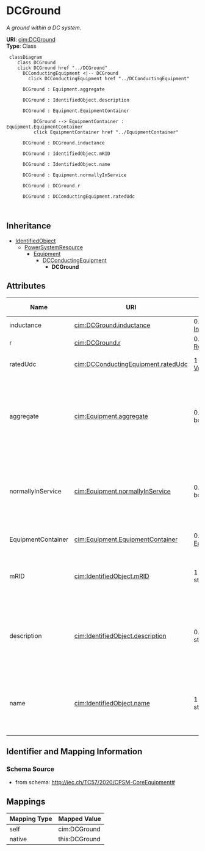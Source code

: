 # DCGround


_A ground within a DC system._





**URI**: [cim:DCGround](http://iec.ch/TC57/CIM100#DCGround)<br />
**Type**: Class




```mermaid
 classDiagram
    class DCGround
    click DCGround href "../DCGround"
      DCConductingEquipment <|-- DCGround
        click DCConductingEquipment href "../DCConductingEquipment"
      
      DCGround : Equipment.aggregate
        
      DCGround : IdentifiedObject.description
        
      DCGround : Equipment.EquipmentContainer
        
          DCGround --> EquipmentContainer : Equipment.EquipmentContainer
          click EquipmentContainer href "../EquipmentContainer"
        
      DCGround : DCGround.inductance
        
      DCGround : IdentifiedObject.mRID
        
      DCGround : IdentifiedObject.name
        
      DCGround : Equipment.normallyInService
        
      DCGround : DCGround.r
        
      DCGround : DCConductingEquipment.ratedUdc
        
      
```





## Inheritance
* [IdentifiedObject](IdentifiedObject.md)
    * [PowerSystemResource](PowerSystemResource.md)
        * [Equipment](Equipment.md)
            * [DCConductingEquipment](DCConductingEquipment.md)
                * **DCGround**



## Attributes


| Name | URI | Cardinality and Range | Description | Inheritance |
| ---  | --- | --- | --- | --- |
| inductance | [cim:DCGround.inductance](http://iec.ch/TC57/CIM100#DCGround.inductance) | 0..1 <br />  [Inductance](Inductance.md)  | Inductance to ground | direct |
| r | [cim:DCGround.r](http://iec.ch/TC57/CIM100#DCGround.r) | 0..1 <br />  [Resistance](Resistance.md)  | Resistance to ground | direct |
| ratedUdc | [cim:DCConductingEquipment.ratedUdc](http://iec.ch/TC57/CIM100#DCConductingEquipment.ratedUdc) | 1 <br />  [Voltage](Voltage.md)  | Rated DC device voltage | [DCConductingEquipment](DCConductingEquipment.md) |
| aggregate | [cim:Equipment.aggregate](http://iec.ch/TC57/CIM100#Equipment.aggregate) | 0..1 <br />  boolean  | The aggregate flag provides an alternative way of representing an aggregated ... | [Equipment](Equipment.md) |
| normallyInService | [cim:Equipment.normallyInService](http://iec.ch/TC57/CIM100#Equipment.normallyInService) | 0..1 <br />  boolean  | Specifies the availability of the equipment under normal operating conditions | [Equipment](Equipment.md) |
| EquipmentContainer | [cim:Equipment.EquipmentContainer](http://iec.ch/TC57/CIM100#Equipment.EquipmentContainer) | 0..1 <br />  [EquipmentContainer](EquipmentContainer.md)  | Container of this equipment | [Equipment](Equipment.md) |
| mRID | [cim:IdentifiedObject.mRID](http://iec.ch/TC57/CIM100#IdentifiedObject.mRID) | 1 <br />  string  | Master resource identifier issued by a model authority | [IdentifiedObject](IdentifiedObject.md) |
| description | [cim:IdentifiedObject.description](http://iec.ch/TC57/CIM100#IdentifiedObject.description) | 0..1 <br />  string  | The description is a free human readable text describing or naming the object | [IdentifiedObject](IdentifiedObject.md) |
| name | [cim:IdentifiedObject.name](http://iec.ch/TC57/CIM100#IdentifiedObject.name) | 1 <br />  string  | The name is any free human readable and possibly non unique text naming the o... | [IdentifiedObject](IdentifiedObject.md) |









## Identifier and Mapping Information







### Schema Source


* from schema: http://iec.ch/TC57/2020/CPSM-CoreEquipment#





## Mappings

| Mapping Type | Mapped Value |
| ---  | ---  |
| self | cim:DCGround |
| native | this:DCGround |




